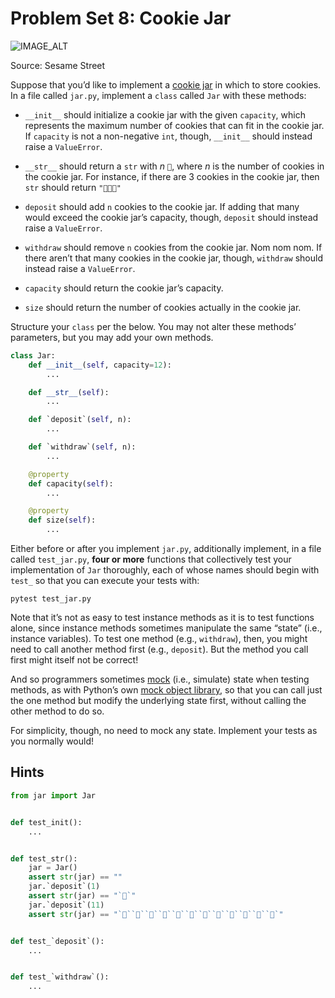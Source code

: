 # Problem Set 8: Cookie Jar

![IMAGE_ALT](https://cs50.harvard.edu/python/2022/psets/8/jar/giphy1.gif)

Source: Sesame Street

Suppose that you’d like to implement a [cookie jar](https://en.wikipedia.org/wiki/Cookie_jar) in which to store cookies. In a file called `jar.py`, implement a `class` called `Jar` with these methods:

- `__init__` should initialize a cookie jar with the given `capacity`, which represents the maximum number of cookies that can fit in the cookie jar. If `capacity` is not a non-negative `int`, though, `__init__` should instead raise a `ValueError`.

- `__str__` should return a `str` with $n$ `🍪`, where $n$ is the number of cookies in the cookie jar. For instance, if there are 3 cookies in the cookie jar, then `str` should return `"🍪🍪🍪"`

- `deposit` should add `n` cookies to the cookie jar. If adding that many would exceed the cookie jar’s capacity, though, `deposit` should instead raise a `ValueError`.

- `withdraw` should remove `n` cookies from the cookie jar. Nom nom nom. If there aren’t that many cookies in the cookie jar, though, `withdraw` should instead raise a `ValueError`.

- `capacity` should return the cookie jar’s capacity.

- `size` should return the number of cookies actually in the cookie jar.

Structure your `class` per the below. You may not alter these methods’ parameters, but you may add your own methods.

```python
class Jar:
    def __init__(self, capacity=12):
        ...

    def __str__(self):
        ...

    def `deposit`(self, n):
        ...

    def `withdraw`(self, n):
        ...

    @property
    def capacity(self):
        ...

    @property
    def size(self):
        ...
```

Either before or after you implement `jar.py`, additionally implement, in a file called `test_jar.py`, **four or more** functions that collectively test your implementation of `Jar` thoroughly, each of whose names should begin with `test_` so that you can execute your tests with:

```shell
pytest test_jar.py
```

Note that it’s not as easy to test instance methods as it is to test functions alone, since instance methods sometimes manipulate the same “state” (i.e., instance variables). To test one method (e.g., `withdraw`), then, you might need to call another method first (e.g., `deposit`). But the method you call first might itself not be correct!

And so programmers sometimes [mock](https://en.wikipedia.org/wiki/Mock_object) (i.e., simulate) state when testing methods, as with Python’s own [mock object library](https://docs.python.org/3/library/unittest.mock.html), so that you can call just the one method but modify the underlying state first, without calling the other method to do so.

For simplicity, though, no need to mock any state. Implement your tests as you normally would!

## Hints

```python
from jar import Jar


def test_init():
    ...


def test_str():
    jar = Jar()
    assert str(jar) == ""
    jar.`deposit`(1)
    assert str(jar) == "`🍪`"
    jar.`deposit`(11)
    assert str(jar) == "`🍪``🍪``🍪``🍪``🍪``🍪``🍪``🍪``🍪``🍪``🍪``🍪`"


def test_`deposit`():
    ...


def test_`withdraw`():
    ...

```
